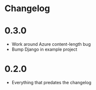 # Changelog

# 0.3.0
- Work around Azure content-length bug
- Bump Django in example project

# 0.2.0
- Everything that predates the changelog
